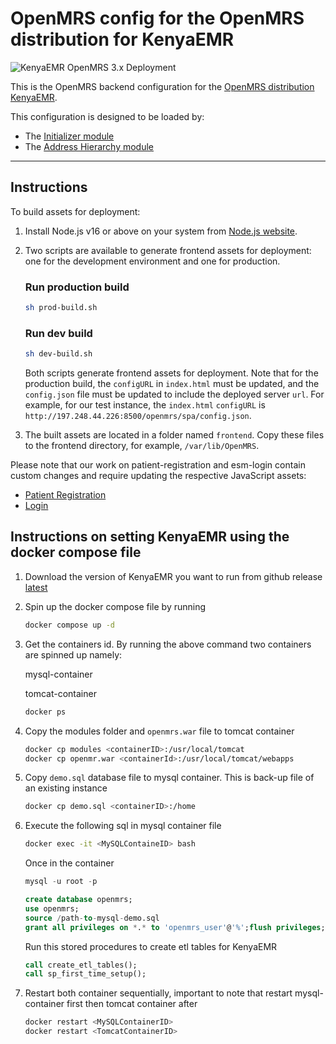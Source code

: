 # OpenMRS config for the OpenMRS distribution for KenyaEMR

![KenyaEMR OpenMRS 3.x Deployment](https://github.com/palladiumkenya/openmrs-config-kenyaemr/workflows/KenyaEMR%20CI/badge.svg)

This is the OpenMRS backend configuration for the [OpenMRS distribution KenyaEMR](https://github.com/openmrs/openmrs-distro-kenyaemr).

This configuration is designed to be loaded by:

- The [Initializer module](https://github.com/mekomsolutions/openmrs-module-initializer)
- The [Address Hierarchy module](https://github.com/openmrs/openmrs-module-addresshierarchy)

---

## Instructions

To build assets for deployment:

1. Install Node.js v16 or above on your system from [Node.js website](https://nodejs.org/en/download).
2. Two scripts are available to generate frontend assets for deployment: one for the development environment and one for production.

   ### Run production build

   ```sh
   sh prod-build.sh
   ```

   ### Run dev build

   ```sh
   sh dev-build.sh
   ```

   Both scripts generate frontend assets for deployment. Note that for the production build, the `configURL` in `index.html` must be updated, and the `config.json` file must be updated to include the deployed server `url`. For example, for our test instance, the `index.html` `configURL` is `http://197.248.44.226:8500/openmrs/spa/config.json`.

3. The built assets are located in a folder named `frontend`. Copy these files to the frontend directory, for example, `/var/lib/OpenMRS`.

Please note that our work on patient-registration and esm-login contain custom changes and require updating the respective JavaScript assets:

- [Patient Registration](https://github.com/openmrs/openmrs-esm-patient-management/tree/feat/client-registry)
- [Login](https://github.com/donaldkibet/openmrs-esm-core/tree/KenyaEMR)

## Instructions on setting KenyaEMR using the docker compose file

1. Download the version of KenyaEMR you want to run from github release [latest](https://github.com/palladiumkenya/kenyahmis-releases/releases)

2. Spin up the docker compose file by running
    ```sh
    docker compose up -d
    ```
3. Get the containers id. By running the above command two containers are spinned up namely:

    mysql-container

    tomcat-container

    ```sh
    docker ps
    ```
4. Copy the modules folder and `openmrs.war` file to tomcat container

    ```sh
    docker cp modules <containerID>:/usr/local/tomcat
    docker cp openmr.war <containerId>:/usr/local/tomcat/webapps
    ```

5. Copy `demo.sql` database file to mysql container. This is back-up file of an existing instance

    ```sh
    docker cp demo.sql <containerID>:/home
    ```


6. Execute the following sql in mysql container file

    ```sh
    docker exec -it <MySQLContaineID> bash
    ```

    Once in the container

    ```sql
    mysql -u root -p
    ```

    ```sql
    create database openmrs;
    use openmrs;
    source /path-to-mysql-demo.sql
    grant all privileges on *.* to 'openmrs_user'@'%';flush privileges;use openmrs;delete from liquibasechangelog where id like '%charts%';where id like '%charts%';
    ```

    Run this stored procedures to create etl tables for KenyaEMR

    ```sql
    call create_etl_tables();
    call sp_first_time_setup();
    ```
7. Restart both container sequentially, important to note that restart mysql-container first then tomcat container after

    ```sh
    docker restart <MySQLContainerID>
    docker restart <TomcatContainerID>
    ```
